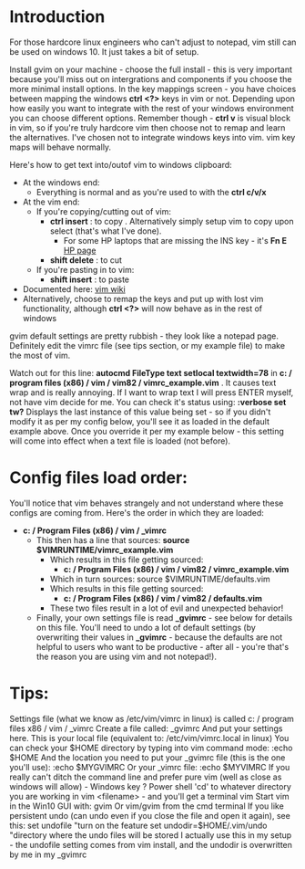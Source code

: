 # Introduction


For those hardcore linux engineers who can't adjust to notepad, vim still can be used on windows 10. It just takes a bit of setup.

Install gvim on your machine - choose the full install - this is very important because you'll miss out on intergrations and components if you choose the more minimal install options.
In the key mappings screen - you have choices between mapping the windows **ctrl <?>** keys in vim or not. Depending upon how easily you want to integrate with the rest of your windows environment you can choose different options. Remember though -  **ctrl v**  is visual block in vim, so if you're truly hardcore vim then choose not to remap and learn the alternatives.
I've chosen not to integrate windows keys into vim. vim key maps will behave normally.

Here's how to get text into/outof vim to windows clipboard:
- At the windows end:
  - Everything is normal and as you're used to with the **ctrl c/v/x**
- At the vim end:
  - If you're copying/cutting out of vim:
    - **ctrl insert** : to copy . Alternatively simply setup vim to copy upon select (that's what I've done).
      - For some HP laptops that are missing the INS key - it's **Fn E** [HP page](https://h30434.www3.hp.com/t5/Business-Notebooks/There-is-no-INSERT-key-on-the-new-2018-Hp-840-elitebook-G5/td-p/6695864)
    - **shift delete** : to cut
  - If you're pasting in to vim:
    - **shift insert** : to paste
- Documented here: [vim wiki](https://vim.fandom.com/wiki/Copy,_cut_and_paste)
- Alternatively, choose to remap the keys and put up with lost vim functionality, although **ctrl <?>** will now behave as in the rest of windows


gvim default settings are pretty rubbish - they look like a notepad page. Definitely edit the vimrc file (see tips section, or my example file) to make the most of vim.

Watch out for this line: **autocmd FileType text setlocal textwidth=78** in **c: / program files (x86) / vim / vim82 / vimrc_example.vim** . It causes text wrap and is really annoying. If I want to wrap text I will press ENTER myself, not have vim decide for me.
You can check it's status using:  **:verbose set tw?**
Displays the last instance of this value being set - so if you didn't modify it as per my config below, you'll see it as loaded in the default example above.
Once you override it per my example below - this setting will come into effect when a text file is loaded (not before).


# Config files load order:

You'll notice that vim behaves strangely and not understand where these configs are coming from. Here's the order in which they are loaded:

- **c: / Program Files (x86) / vim / _vimrc**
  - This then has a line that sources:  **source $VIMRUNTIME/vimrc_example.vim**
    - Which results in  this file getting sourced:
      - **c: / Program Files (x86) / vim / vim82 / vimrc_example.vim**
    - Which in turn sources: source $VIMRUNTIME/defaults.vim
    - Which results in  this file getting sourced:
      - **c: / Program Files (x86) / vim / vim82 / defaults.vim**
    - These two files result in a lot of evil and unexpected behavior!
  - Finally, your own settings file is read **_gvimrc**  - see below for details on this file.
You'll need to undo a lot of default settings (by overwriting their values in **_gvimrc**  - because the defaults are not helpful to users who want to be productive - after all - you're that's the reason you are using vim and not notepad!).


# Tips:

Settings file (what we know as /etc/vim/vimrc in linux) is called c: / program files x86 / vim / _vimrc
Create a file called:   _gvimrc
And put your settings here.
This is your local file (equivalent to: /etc/vim/vimrc.local   in linux)
You can check your $HOME directory by typing into vim command mode:
:echo $HOME
And  the location you need to put your _gvimrc file (this is the one you'll use):
:echo $MYGVIMRC
Or your _vimrc file:
:echo $MYVIMRC
If you really can't ditch the command line and prefer pure vim (well as close as windows will allow) -
Windows key ? Power shell
'cd' to whatever directory you are working in
vim <filename>  - and you'll get a terminal vim
Start vim in the Win10 GUI with: gvim
Or vim/gvim from the cmd terminal
If you like persistent undo (can undo even if you close the file and open it again), see this:
  set undofile                 "turn on the feature
  set undodir=$HOME/.vim/undo  "directory where the undo files will be stored
I actually use this in my setup - the undofile setting comes from vim install, and the undodir is overwritten by me in my _gvimrc



